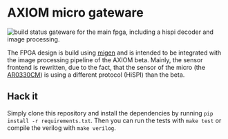 # AXIOM micro gateware
![build status](https://api.travis-ci.org/axiom-micro/gateware.svg?branch=master)
gateware for the main fpga, including a hispi decoder and image processing.

The FPGA design is build using [migen](https://github.com/m-labs/migen)
and is intended to be integrated with the image processing pipeline of
the AXIOM beta. Mainly, the sensor frontend is rewritten, due to the
fact, that the sensor of the micro (the
[AR0330CM](https://www.onsemi.com/pub/Collateral/AR0330CM-D.PDF)) is using
a different protocol (HiSPI) than the beta.


## Hack it
Simply clone this repository and install the dependencies by running
`pip install -r requirements.txt`. Then you can run the tests with
`make test` or compile the verilog with `make verilog`.

